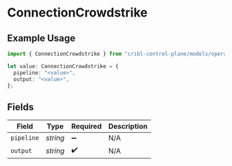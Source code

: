 # ConnectionCrowdstrike

## Example Usage

```typescript
import { ConnectionCrowdstrike } from "cribl-control-plane/models/operations";

let value: ConnectionCrowdstrike = {
  pipeline: "<value>",
  output: "<value>",
};
```

## Fields

| Field              | Type               | Required           | Description        |
| ------------------ | ------------------ | ------------------ | ------------------ |
| `pipeline`         | *string*           | :heavy_minus_sign: | N/A                |
| `output`           | *string*           | :heavy_check_mark: | N/A                |